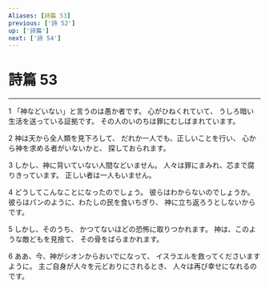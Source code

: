 ```yaml
---
Aliases: [詩篇 53]
previous: ['詩 52']
up: ['詩篇']
next: ['詩 54']
---
```

# 詩篇 53

***




1 
「神などいない」と言うのは愚か者です。 心がひねくれていて、 うしろ暗い生活を送っている証拠です。 その人のいのちは罪にむしばまれています。 



2 
神は天から全人類を見下ろして、 だれか一人でも、正しいことを行い、 心から神を求める者がいないかと、 探しておられます。 



3 
しかし、神に背いていない人間などいません。 人々は罪にまみれ、芯まで腐りきっています。 正しい者は一人もいません。 



4 
どうしてこんなことになったのでしょう。 彼らはわからないのでしょうか。 彼らはパンのように、わたしの民を食いちぎり、 神に立ち返ろうとしないからです。 



5 
しかし、そのうち、 かつてないほどの恐怖に取りつかれます。 神は、このような敵どもを見捨て、 その骨をばらまかれます。 



6 
ああ、今、神がシオンからおいでになって、 イスラエルを救ってくださいますように。 主ご自身が人々を元どおりにされるとき、 人々は再び幸せになれるのです。

